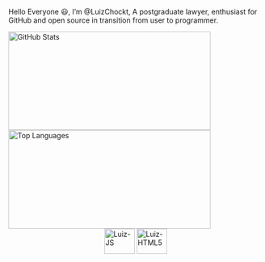 Hello Everyone 😃, I’m @LuizChockt, A postgraduate lawyer, enthusiast for GitHub and open source in transition from user to programmer.

<picture>
  <source
    srcset="https://github-readme-stats.vercel.app/api?username=LuizChockt&show_icons=true&theme=dark"
    media="(prefers-color-scheme: dark)"
  />
  <source
    srcset="https://github-readme-stats.vercel.app/api?username=LuizChockt&show_icons=true"
    media="(prefers-color-scheme: light), (prefers-color-scheme: no-preference)"
  />
  <img src="https://github-readme-stats.vercel.app/api?username=LuizChockt&show_icons=true" alt="GitHub Stats" width="400" height="195" />
</picture>

<picture>
  <source 
    srcset="https://github-readme-stats.vercel.app/api/top-langs/?username=LuizChockt&theme=dark"
    media="(prefers-color-scheme: dark)"
  />
  <source
    srcset="https://github-readme-stats.vercel.app/api/top-langs/?username=LuizChockt"
    media="(prefers-color-scheme: light), (prefers-color-scheme: no-preference)"
  />
  <img src="https://github-readme-stats.vercel.app/api/top-langs/?username=LuizChockt&show_icons=true" alt="Top Languages" width="400" height="195" />
</picture>

<div style="display: flex; justify-content: center; align-items: center;">
  <div style="display: inline-block;">
    <img style="pointer-events: none;" align="center" alt="Luiz-JS" height="50" width="60" src="https://cdn.jsdelivr.net/gh/devicons/devicon/icons/javascript/javascript-original.svg" />
    <img style="pointer-events: none;" align="center" alt="Luiz-HTML5" height="50" width="60" src="https://cdn.jsdelivr.net/gh/devicons/devicon/icons/html5/html5-plain-wordmark.svg" />
  </div>
</div>

